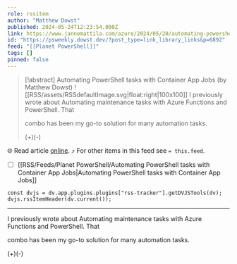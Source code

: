 ```yaml
---
role: rssitem
author: "Matthew Dowst"
published: 2024-05-24T12:23:54.000Z
link: https://www.jannemattila.com/azure/2024/05/20/automating-powershell-tasks-with-container-apps.html
id: "https://psweekly.dowst.dev/?post_type=link_library_links&p=6892"
feed: "[[Planet PowerShell]]"
tags: []
pinned: false
---
```


> [!abstract] Automating PowerShell tasks with Container App Jobs (by Matthew Dowst)
> ![[RSS/assets/RSSdefaultImage.svg|float:right|100x100]] I previously wrote about Automating maintenance tasks with Azure Functions and PowerShell. That
> 
> combo has been my go-to solution for many automation tasks.
> 
> (+)(-)

🌐 Read article [online](https://www.jannemattila.com/azure/2024/05/20/automating-powershell-tasks-with-container-apps.html). ⤴ For other items in this feed see `= this.feed`.

- [ ] [[RSS/Feeds/Planet PowerShell/Automating PowerShell tasks with Container App Jobs|Automating PowerShell tasks with Container App Jobs]]

~~~dataviewjs
const dvjs = dv.app.plugins.plugins["rss-tracker"].getDVJSTools(dv);
dvjs.rssItemHeader(dv.current());
~~~

- - -
I previously wrote about Automating maintenance tasks with Azure Functions and PowerShell. That

combo has been my go-to solution for many automation tasks.

(+)(-)